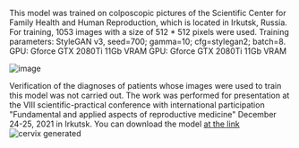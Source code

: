 This model was trained on colposcopic pictures of the Scientific Center for Family Health and Human Reproduction, which is located in Irkutsk, Russia.
For training, 1053 images with a size of 512 * 512 pixels were used.
Training parameters: StyleGAN v3, seed=700; gamma=10; cfg=stylegan2; batch=8.
GPU: Gforce GTX 2080Ti 11Gb VRAM
GPU: Gforce GTX 2080Ti 11Gb VRAM

![image](https://user-images.githubusercontent.com/2264172/146858865-fc6c1c38-d76d-4ac4-ba76-1460703d92dd.png)

Verification of the diagnoses of patients whose images were used to train this model was not carried out.
The work was performed for presentation at the VIII scientific-practical conference with
international participation "Fundamental and applied aspects of reproductive medicine" December 24-25, 2021 in Irkutsk.
You can download the model [at the link](https://drive.google.com/file/d/11zzLaNr3GaxMrVdDGwMmoyAyzl5jvyxs/view?usp=sharing) 
![cervix generated](https://github.com/kroxiksut/StyleGAN-cervix-model/blob/main/fakes002000.jpg?raw=true)
